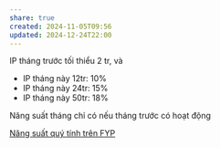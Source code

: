 ```yaml
---
share: true
created: 2024-11-05T09:56
updated: 2024-12-24T22:00
---
```

IP tháng trước tối thiểu 2 tr, và

- IP tháng này 12tr: 10%
- IP tháng này 24tr: 15%
- IP tháng này 50tr: 18%

Năng suất tháng chỉ có nếu tháng trước có hoạt động

[Năng suất quý tính trên FYP](./N%C4%83ng%20su%E1%BA%A5t%20qu%C3%BD%20t%C3%ADnh%20tr%C3%AAn%20FYP.md)